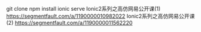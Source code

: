 git clone
npm install
ionic serve
Ionic2系列之高仿网易公开课(1)
https://segmentfault.com/a/1190000010982022
Ionic2系列之高仿网易公开课(2)
https://segmentfault.com/a/1190000011562220
